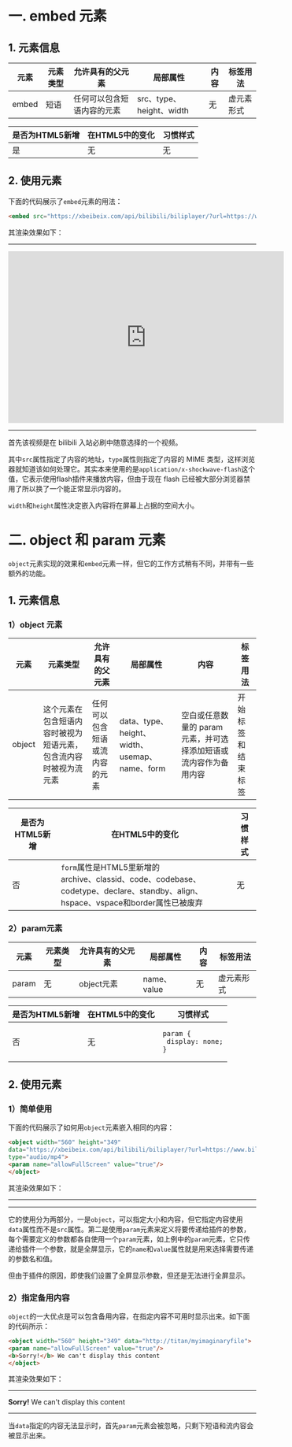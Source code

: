 # 一. embed 元素

## 1. 元素信息

| 元素  | 元素类型 | 允许具有的父元素           | 局部属性                 | 内容 | 标签用法   |
| ----- | -------- | -------------------------- | ------------------------ | ---- | ---------- |
| embed | 短语     | 任何可以包含短语内容的元素 | src、type、height、width | 无   | 虚元素形式 |

| 是否为HTML5新增 | 在HTML5中的变化 | 习惯样式 |
| --------------- | --------------- | -------- |
| 是              | 无              | 无       |

## 2. 使用元素

下面的代码展示了`embed`元素的用法：

```html
<embed src="https://xbeibeix.com/api/bilibili/biliplayer/?url=https://www.bilibili.com/video/BV16X4y1g7wT" type="audio/mp4" width="560" height="349"/>
```

其渲染效果如下：

****

<embed src="https://xbeibeix.com/api/bilibili/biliplayer/?url=https://www.bilibili.com/video/BV16X4y1g7wT" type="audio/mp4" width="560" height="349"/>

****

首先该视频是在 bilibili 入站必刷中随意选择的一个视频。

其中`src`属性指定了内容的地址，`type`属性则指定了内容的 MIME 类型，这样浏览器就知道该如何处理它。其实本来使用的是`application/x-shockwave-flash`这个值，它表示使用flash插件来播放内容，但由于现在 flash 已经被大部分浏览器禁用了所以换了一个能正常显示内容的。

`width`和`height`属性决定嵌入内容将在屏幕上占据的空间大小。



# 二. object 和 param 元素

`object`元素实现的效果和`embed`元素一样，但它的工作方式稍有不同，并带有一些额外的功能。

## 1. 元素信息

### 1）object 元素

| 元素   | 元素类型                                                     | 允许具有的父元素               | 局部属性                                      | 内容                                                         | 标签用法           |
| ------ | ------------------------------------------------------------ | ------------------------------ | --------------------------------------------- | ------------------------------------------------------------ | ------------------ |
| object | 这个元素在包含短语内容时被视为短语元素，包含流内容时被视为流元素 | 任何可以包含短语或流内容的元素 | data、type、height、width、usemap、name、form | 空白或任意数量的 param 元素，并可选择添加短语或流内容作为备用内容 | 开始标签和结束标签 |

| 是否为HTML5新增 | 在HTML5中的变化                                              | 习惯样式 |
| --------------- | ------------------------------------------------------------ | -------- |
| 否              | `form`属性是HTML5里新增的<br />archive、classid、code、codebase、codetype、declare、standby、align、hspace、vspace和border属性已被废弃 | 无       |

### 2）param元素

| 元素  | 元素类型 | 允许具有的父元素 | 局部属性    | 内容 | 标签用法   |
| ----- | -------- | ---------------- | ----------- | ---- | ---------- |
| param | 无       | object元素       | name、value | 无   | 虚元素形式 |

| 是否为HTML5新增 | 在HTML5中的变化 | 习惯样式                                                     |
| --------------- | --------------- | ------------------------------------------------------------ |
| 否              | 无              | <pre><code>param {<br />    display: none;<br />}</code></pre> |



## 2. 使用元素

### 1）简单使用

下面的代码展示了如何用`object`元素嵌入相同的内容：

```html
<object width="560" height="349"
data="https://xbeibeix.com/api/bilibili/biliplayer/?url=https://www.bilibili.com/video/BV16X4y1g7wT"
type="audio/mp4">
<param name="allowFullScreen" value="true"/>
</object>
```

其渲染效果如下：

****

<object width="560" height="349"
data="https://xbeibeix.com/api/bilibili/biliplayer/?url=https://www.bilibili.com/video/BV16X4y1g7wT"
type="audio/mp4">
<param name="allowFullScreen" value="true"/>
</object>

****

它的使用分为两部分，一是`object`，可以指定大小和内容，但它指定内容使用`data`属性而不是`src`属性。第二是使用`param`元素来定义将要传递给插件的参数，每个需要定义的参数都各自使用一个`param`元素，如上例中的`param`元素，它只传递给插件一个参数，就是全屏显示，它的`name`和`value`属性就是用来选择需要传递的参数名和值。

但由于插件的原因，即使我们设置了全屏显示参数，但还是无法进行全屏显示。



### 2）指定备用内容

`object`的一大优点是可以包含备用内容，在指定内容不可用时显示出来。如下面的代码所示：

```html
<object width="560" height="349" data="http://titan/myimaginaryfile">
<param name="allowFullScreen" value="true"/>
<b>Sorry!</b> We can't display this content
</object>
```

其渲染效果如下：

****

<object width="560" height="349" data="http://titan/myimaginaryfile">
<param name="allowFullScreen" value="true"/>
<b>Sorry!</b> We can't display this content
</object>

****

当`data`指定的内容无法显示时，首先`param`元素会被忽略，只剩下短语和流内容会被显示出来。
